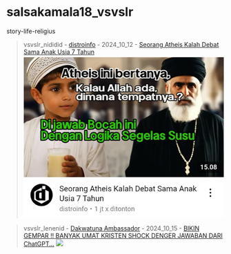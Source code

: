 # salsakamala18_vsvslr
story-life-religius
> vsvslr_nididid - [distroinfo](https://m.youtube.com/@distroinfo) - 2024_10_12 - [Seorang Atheis Kalah Debat Sama Anak Usia 7 Tahun](https://youtu.be/VSibH0uIn2Q) <img src="media/VSibH0uIn2Q/Screenshot_2024-11-13-14-34-32-12.png">


> vsvslr_lenenid - [Dakwatuna Ambassador](https://m.youtube.com/@DakwatunaAmbassador) - 2024_10_15 - [BIKIN GEMPAR !! BANYAK UMAT KRISTEN SHOCK DENGER JAWABAN DARI ChatGPT...](https://youtu.be/i-3FuYT-Zv4) <img src="media/i-3FuYT-Zv4/">

